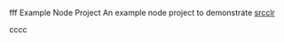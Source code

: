 fff Example Node Project
An example node project to demonstrate [srcclr](https:/w.srcclr.com)

cccc
